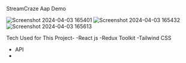 
StreamCraze Aap Demo



![Screenshot 2024-04-03 165401](https://github.com/swatitonge24/StreamCraze.github.io/assets/138844716/d37c8ec8-7ea1-4d8e-8cb5-4f5241fe25a8)
![Screenshot 2024-04-03 165432](https://github.com/swatitonge24/StreamCraze.github.io/assets/138844716/8189d99a-32c8-4c81-baa3-288a158ab7b4)
![Screenshot 2024-04-03 165613](https://github.com/swatitonge24/StreamCraze.github.io/assets/138844716/75f443c9-4509-4e06-9452-b6a9ba357464)



Tech Used for This Project-
-React js
-Redux Toolkit
-Tailwind CSS
- API
-
